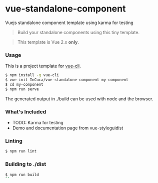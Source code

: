 # vue-standalone-component
Vuejs standalone component template using karma for testing

> Build your standalone components using this tiny template.

> This template is Vue 2.x **only**.

### Usage

This is a project template for [vue-cli](https://github.com/vuejs/vue-cli).

``` bash
$ npm install -g vue-cli
$ vue init InCuca/vue-standalone-component my-component
$ cd my-component
$ npm run serve
```

The generated output in ./build can be used with node and the browser.

### What's Included

- TODO: Karma for testing
- Demo and documentation page from vue-styleguidist

### Linting

``` bash
$ npm run lint
```

### Building to ./dist

``` bash
$ npm run build
``
